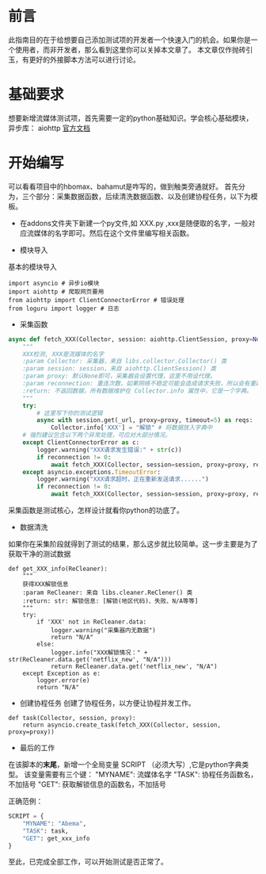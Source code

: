 # 前言

此指南目的在于给想要自己添加测试项的开发者一个快速入门的机会。如果你是一个使用者，而非开发者，那么看到这里你可以关掉本文章了。
本文章仅作抛砖引玉，有更好的外接脚本方法可以进行讨论。
# 基础要求
想要新增流媒体测试项，首先需要一定的python基础知识。学会核心基础模块，异步库： aiohttp [官方文档](https://docs.aiohttp.org/en/stable/)

# 开始编写

可以看看项目中的hbomax、bahamut是咋写的，做到触类旁通就好。
首先分为，三个部分：采集数据函数，后续清洗数据函数、以及创建协程任务，以下为模板。
* 在addons文件夹下新建一个py文件,如 XXX.py ,xxx是随便取的名字，一般对应流媒体的名字即可。然后在这个文件里编写相关函数。


* 模块导入


基本的模块导入
```
import asyncio # 异步io模块
import aiohttp # 爬取网页要用
from aiohttp import ClientConnectorError # 错误处理
from loguru import logger # 日志
```

* 采集函数
```python function
async def fetch_XXX(Collector, session: aiohttp.ClientSession, proxy=None, reconnection=2):
    """
    XXX检测, XXX是流媒体的名字
    :param Collector: 采集器，来自 libs.collector.Collector() 类
    :param session: session，来自 aiohttp.ClientSession() 类
    :param proxy: 默认None即可，采集器会设置代理，这里不用设代理。
    :param reconnection: 重连次数，如果网络不稳定可能会造成请求失败，所以会有重新发送请求机制，默认为2
    :return: 不返回数据，所有数据维护在 Collector.info 属性中，它是一个字典。
    """
    try:
        # 这里写下你的测试逻辑
        async with session.get(_url, proxy=proxy, timeout=5) as reqs:
            Collector.info['XXX'] = "解锁" # 将数据放入字典中
    # 强烈建议包含以下两个异常处理，可应对大部分情况。
    except ClientConnectorError as c:
        logger.warning("XXX请求发生错误:" + str(c))
        if reconnection != 0:
            await fetch_XXX(Collector, session=session, proxy=proxy, reconnection=reconnection - 1)
    except asyncio.exceptions.TimeoutError:
        logger.warning("XXX请求超时，正在重新发送请求......")
        if reconnection != 0:
            await fetch_XXX(Collector, session=session, proxy=proxy, reconnection=reconnection - 1)
```
采集函数是测试核心，怎样设计就看你python的功底了。
* 数据清洗

如果你在采集阶段就得到了测试的结果，那么这步就比较简单。这一步主要是为了获取干净的测试数据

```
def get_XXX_info(ReCleaner):
    """
    获得XXX解锁信息
    :param ReCleaner: 来自 libs.cleaner.ReClener() 类
    :return: str: 解锁信息: [解锁(地区代码)、失败、N/A等等]
    """
    try:
        if 'XXX' not in ReCleaner.data:
            logger.warning("采集器内无数据")
            return "N/A"
        else:
            logger.info("XXX解锁情况：" + str(ReCleaner.data.get('netflix_new', "N/A")))
            return ReCleaner.data.get('netflix_new', "N/A")
    except Exception as e:
        logger.error(e)
        return "N/A"
```

* 创建协程任务
创建了协程任务，以方便让协程并发工作。
```
def task(Collector, session, proxy):
    return asyncio.create_task(fetch_XXX(Collector, session, proxy=proxy))
```

* 最后的工作

在该脚本的**末尾**，新增一个全局变量 SCRIPT （必须大写）,它是python字典类型。
该变量需要有三个键：
"MYNAME": 流媒体名字
"TASK": 协程任务函数名，不加括号
"GET": 获取解锁信息的函数名，不加括号

正确范例：
```python
SCRIPT = {
    "MYNAME": "Abema",
    "TASK": task,
    "GET": get_xxx_info
}
```


至此，已完成全部工作，可以开始测试是否正常了。